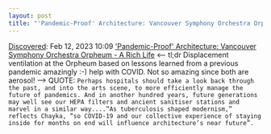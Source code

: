 ```yaml
---
layout: post
title: "'Pandemic-Proof' Architecture: Vancouver Symphony Orchestra Orpheum - A Rich Life"
---
```

[Discovered](http://rolandtanglao.com/2020/07/29/p1-blogthis-checkvist-list-links-to-blog/): Feb 12, 2023 10:09  ['Pandemic-Proof' Architecture: Vancouver Symphony Orchestra Orpheum - A Rich Life](https://arichlife.com.au/pandemic-proof-architecture/) <-- tl;dr Displacement ventilation at the Orpheum based on lessons learned from a previous pandemic amazingly :-) help with COVID. Not so amazing since both are aerosol! --> QUOTE: `Perhaps hospitals should take a look back through the past, and into the arts scene, to more efficiently manage the future of pandemics. And in another hundred years, future generations may well see our HEPA filters and ancient sanitiser stations and marvel in a similar way....“As tuberculosis shaped modernism,” reflects Chayka, “so COVID-19 and our collective experience of staying inside for months on end will influence architecture’s near future”.`
